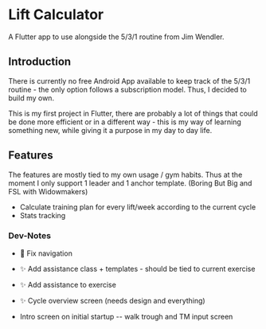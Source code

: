 # Lift Calculator

A Flutter app to use alongside the 5/3/1 routine from Jim Wendler. 

## Introduction

There is currently no free Android App available to keep track of the 5/3/1 routine - the only option follows a subscription model. 
Thus, I decided to build my own. 

This is my first project in Flutter, there are probably a lot of things that could be done more efficient or in a different way - this is my way of learning something new, while giving it a purpose in my day to day life. 

## Features
The features are mostly tied to my own usage / gym habits. Thus at the moment I only support 1 leader and 1 anchor template. (Boring But Big and FSL with Widowmakers)

- Calculate training plan for every lift/week according to the current cycle
- Stats tracking




### Dev-Notes
-  🐛 Fix navigation 
-  ✨ Add assistance class + templates - should be tied to current exercise
-  ✨ Add assistance to exercise
-  ✨ Cycle overview screen (needs design and everything)
  
- Intro screen on initial startup -- walk trough and TM input screen
